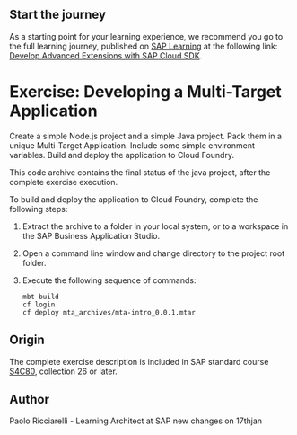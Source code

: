 ## Start the journey

As
a starting point for your learning experience, we recommend you go to the full learning journey, published on [SAP Learning](https://learning.sap.com) at the following link: [Develop Advanced Extensions with SAP Cloud SDK](https://learning.sap.com/learning-journey/develop-advanced-extensions-with-sap-cloud-sdk).

# Exercise: Developing a Multi-Target Application

Create a simple Node.js project and a simple Java project. Pack them in a unique Multi-Target Application. Include some simple environment variables. Build and deploy the application to Cloud Foundry.

This code archive contains the final status of the java project, after the complete exercise execution.

To build and deploy the application to Cloud Foundry, complete the following steps:

1.  Extract the archive to a folder in your local system, or to a workspace in the SAP Business Application Studio.
2.  Open a command line window and change directory to the project root folder.
3.  Execute the following sequence of commands:

        mbt build
        cf login
        cf deploy mta_archives/mta-intro_0.0.1.mtar

## Origin

The complete exercise description is included in SAP standard course [S4C80](https://training.sap.com/course/s4c80), collection 26 or later.

## Author

Paolo Ricciarelli - Learning Architect at SAP
new changes on 17thjan